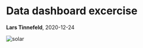 # Data dashboard excercise

**Lars Tinnefeld**, 2020-12-24

![solar](https://images.unsplash.com/photo-1509391366360-2e959784a276?ixid=MXwxMjA3fDB8MHxwaG90by1wYWdlfHx8fGVufDB8fHw%3D&ixlib=rb-1.2.1&auto=format&fit=crop&w=1504&q=80)

